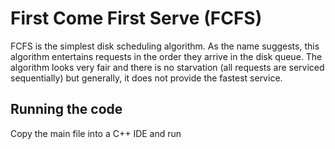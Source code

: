 # First Come First Serve (FCFS)

FCFS is the simplest disk scheduling algorithm. As the name suggests,
this algorithm entertains requests in the order they arrive in the disk queue.
The algorithm looks very fair and there is no starvation (all requests are serviced sequentially) but generally, 
it does not provide the fastest service.

## Running the code

Copy the main file into a C++ IDE and run
```

